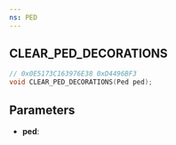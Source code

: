 ```yaml
---
ns: PED
---
```

## CLEAR_PED_DECORATIONS

```c
// 0x0E5173C163976E38 0xD4496BF3
void CLEAR_PED_DECORATIONS(Ped ped);
```

## Parameters
* **ped**:
